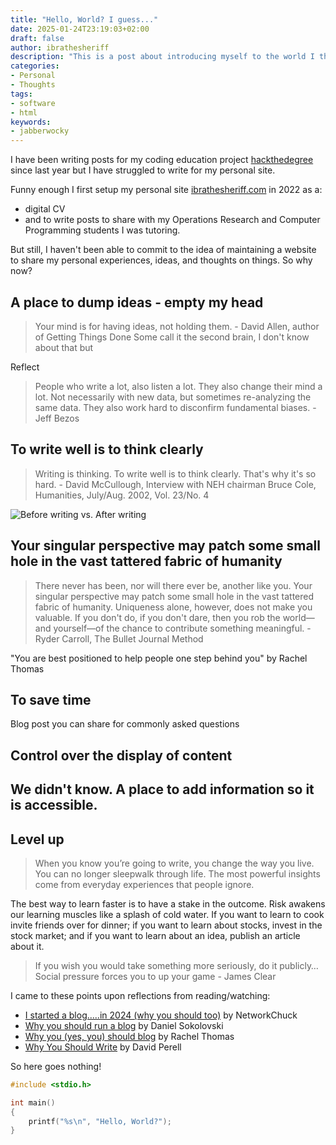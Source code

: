 ```yaml
---
title: "Hello, World? I guess..."
date: 2025-01-24T23:19:03+02:00
draft: false
author: ibrathesheriff
description: "This is a post about introducing myself to the world I think."
categories:
- Personal
- Thoughts
tags:
- software
- html
keywords:
- jabberwocky
---
```

I have been writing posts for my coding education project [hackthedegree](https://hackerbytes.hackthedegree.com/) since last year but I have struggled to write for my personal site.
<!--more-->
Funny enough I first setup my personal site [ibrathesheriff.com](https://ibrathesheriff.com/) in 2022 as a:
+ digital CV
+ and to write posts to share with my Operations Research and Computer Programming students I was tutoring.

But still, I haven't been able to commit to the idea of maintaining a website to share my personal experiences, ideas, and thoughts on things. So why now?

## A place to dump ideas - empty my head
> Your mind is for having ideas, not holding them. - David Allen, author of Getting Things Done
Some call it the second brain, I don't know about that but 

Reflect
> People who write a lot, also listen a lot. They also change their mind a lot. Not necessarily with new data, but sometimes re-analyzing the same data. They also work hard to disconfirm fundamental biases. - Jeff Bezos

## To write well is to think clearly
> Writing is thinking. To write well is to think clearly. That's why it's so hard. - David McCullough, Interview with NEH chairman Bruce Cole, Humanities, July/Aug. 2002, Vol. 23/No. 4

![Before writing vs. After writing](writing-is-thinking.jpeg)

## Your singular perspective may patch some small hole in the vast tattered fabric of humanity
> There never has been, nor will there ever be, another like you. Your singular perspective may patch some small hole in the vast tattered fabric of humanity. Uniqueness alone, however, does not make you valuable. If you don't do, if you don't dare, then you rob the world—and yourself—of the chance to contribute something meaningful. - Ryder Carroll, The Bullet Journal Method

"You are best positioned to help people one step behind you" by Rachel Thomas

## To save time
Blog post you can share for commonly asked questions

## Control over the display of content

## We didn't know. A place to add information so it is accessible.

## Level up
> When you know you’re going to write, you change the way you live. You can no longer sleepwalk through life. The most powerful insights come from everyday experiences that people ignore.

The best way to learn faster is to have a stake in the outcome. Risk awakens our learning muscles like a splash of cold water. If you want to learn to cook invite friends over for dinner; if you want to learn about stocks, invest in the stock market; and if you want to learn about an idea, publish an article about it.

> If you wish you would take something more seriously, do it publicly… Social pressure forces you to up your game - James Clear

I came to these points upon reflections from reading/watching:
+ [I started a blog.....in 2024 (why you should too)](https://www.youtube.com/watch?v=dnE7c0ELEH8&t=169s) by NetworkChuck
+ [Why you should run a blog](https://dsokolovskiy.com/blog/all/why-you-should-run-a-blog/) by Daniel Sokolovski
+ [Why you (yes, you) should blog](https://medium.com/@racheltho/why-you-yes-you-should-blog-7d2544ac1045) by Rachel Thomas
+ [Why You Should Write](https://perell.com/essay/why-you-should-write/) by David Perell


So here goes nothing!

```c
#include <stdio.h>

int main()
{
    printf("%s\n", "Hello, World?");
}
```